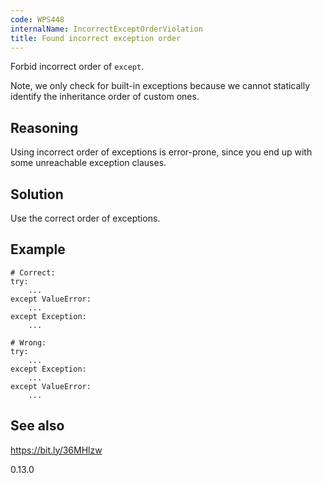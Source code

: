 ```yaml
---
code: WPS448
internalName: IncorrectExceptOrderViolation
title: Found incorrect exception order
---
```


Forbid incorrect order of `except`.

Note, we only check for built-in exceptions because we cannot statically
identify the inheritance order of custom ones.

## Reasoning
Using incorrect order of exceptions is error-prone, since you end up
with some unreachable exception clauses.

## Solution
Use the correct order of exceptions.

## Example

    # Correct:
    try:
        ...
    except ValueError:
        ...
    except Exception:
        ...
    
    # Wrong:
    try:
        ...
    except Exception:
        ...
    except ValueError:
        ...

## See also
<https://bit.ly/36MHlzw>

<div class="versionadded">

0.13.0

</div>